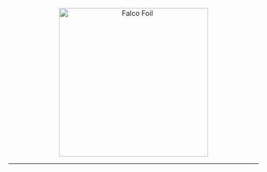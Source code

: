 <p align="center">
  <img width="300" src="https://github.com/user-attachments/assets/9c95b7ae-0d6a-4402-862a-7ce00865c143" alt="Falco Foil" />
</p>

__________________________________________________________________________________________________________

<h1 Air Foil Analysis /h1>
